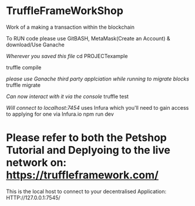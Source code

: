 # TruffleFrameWorkShop
Work of a making a transaction within the blockchain

To RUN code please use GitBASH, MetaMask(Create an Account) & download/Use Ganache 

*Wherever you saved this file*
cd PROJECTexample 

truffle compile

*please use Ganache third party applciation while running to migrate blocks*
truffle migrate

*Can now interact with it via the console*
truffle test 

*Will connect to localhost:7454* uses Infura which you'll need to gain access to applying for one via Infura.io
npm run dev



# Please refer to both the Petshop Tutorial and Deplyoing to the live network on: https://truffleframework.com/ 
 This is the local host to connect to your decentralised Application: HTTP://127.0.0.1:7545/
